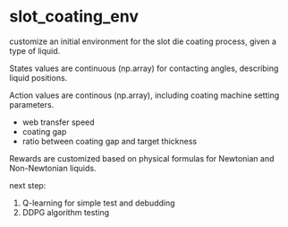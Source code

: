 # slot_coating_env

customize an initial environment for the slot die coating process, given a type of liquid.

States values are continuous (np.array) for contacting angles, describing liquid positions. 

Action values are continous (np.array), including coating machine setting parameters. 
- web transfer speed
- coating gap
- ratio between coating gap and target thickness 

Rewards are customized based on physical formulas for Newtonian and Non-Newtonian liquids.

next step:
1. Q-learning for simple test and debudding 
2. DDPG algorithm testing